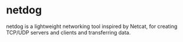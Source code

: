 # netdog
netdog is a lightweight networking tool inspired by Netcat, for creating TCP/UDP servers and clients and transferring data.